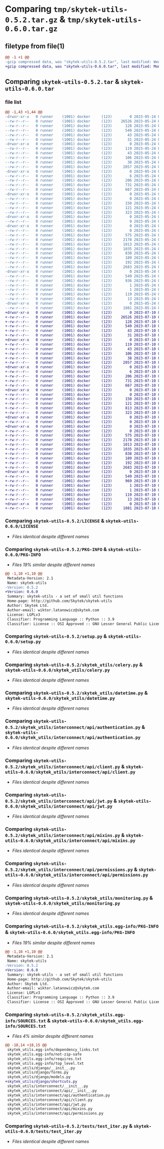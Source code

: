 # Comparing `tmp/skytek-utils-0.5.2.tar.gz` & `tmp/skytek-utils-0.6.0.tar.gz`

## filetype from file(1)

```diff
@@ -1 +1 @@
-gzip compressed data, was "skytek-utils-0.5.2.tar", last modified: Wed May 24 09:31:57 2023, max compression
+gzip compressed data, was "skytek-utils-0.6.0.tar", last modified: Mon Jul 10 07:53:14 2023, max compression
```

## Comparing `skytek-utils-0.5.2.tar` & `skytek-utils-0.6.0.tar`

### file list

```diff
@@ -1,43 +1,44 @@
-drwxr-xr-x   0 runner    (1001) docker     (123)        0 2023-05-24 09:31:57.530484 skytek-utils-0.5.2/
--rw-r--r--   0 runner    (1001) docker     (123)    26526 2023-05-24 09:31:45.000000 skytek-utils-0.5.2/LICENSE
--rw-r--r--   0 runner    (1001) docker     (123)      128 2023-05-24 09:31:45.000000 skytek-utils-0.5.2/MANIFEST.in
--rw-r--r--   0 runner    (1001) docker     (123)      549 2023-05-24 09:31:57.530484 skytek-utils-0.5.2/PKG-INFO
--rw-r--r--   0 runner    (1001) docker     (123)       43 2023-05-24 09:31:45.000000 skytek-utils-0.5.2/README.md
--rw-r--r--   0 runner    (1001) docker     (123)       31 2023-05-24 09:31:45.000000 skytek-utils-0.5.2/pyproject.toml
-drwxr-xr-x   0 runner    (1001) docker     (123)        0 2023-05-24 09:31:57.526484 skytek-utils-0.5.2/requirements/
--rw-r--r--   0 runner    (1001) docker     (123)      119 2023-05-24 09:31:45.000000 skytek-utils-0.5.2/requirements/base.txt
--rw-r--r--   0 runner    (1001) docker     (123)       43 2023-05-24 09:31:45.000000 skytek-utils-0.5.2/requirements/lint.txt
--rw-r--r--   0 runner    (1001) docker     (123)      106 2023-05-24 09:31:45.000000 skytek-utils-0.5.2/requirements/tests.txt
--rw-r--r--   0 runner    (1001) docker     (123)       38 2023-05-24 09:31:57.530484 skytek-utils-0.5.2/setup.cfg
--rw-r--r--   0 runner    (1001) docker     (123)     2057 2023-05-24 09:31:45.000000 skytek-utils-0.5.2/setup.py
-drwxr-xr-x   0 runner    (1001) docker     (123)        0 2023-05-24 09:31:57.526484 skytek-utils-0.5.2/skytek_utils/
--rw-r--r--   0 runner    (1001) docker     (123)        6 2023-05-24 09:31:48.000000 skytek-utils-0.5.2/skytek_utils/VERSION
--rw-r--r--   0 runner    (1001) docker     (123)      206 2023-05-24 09:31:45.000000 skytek-utils-0.5.2/skytek_utils/__init__.py
--rw-r--r--   0 runner    (1001) docker     (123)      731 2023-05-24 09:31:45.000000 skytek-utils-0.5.2/skytek_utils/celery.py
--rw-r--r--   0 runner    (1001) docker     (123)      667 2023-05-24 09:31:45.000000 skytek-utils-0.5.2/skytek_utils/datetime.py
-drwxr-xr-x   0 runner    (1001) docker     (123)        0 2023-05-24 09:31:57.530484 skytek-utils-0.5.2/skytek_utils/django/
--rw-r--r--   0 runner    (1001) docker     (123)        0 2023-05-24 09:31:45.000000 skytek-utils-0.5.2/skytek_utils/django/__init__.py
--rw-r--r--   0 runner    (1001) docker     (123)      150 2023-05-24 09:31:45.000000 skytek-utils-0.5.2/skytek_utils/django/forms.py
--rw-r--r--   0 runner    (1001) docker     (123)      121 2023-05-24 09:31:45.000000 skytek-utils-0.5.2/skytek_utils/django/models.py
--rw-r--r--   0 runner    (1001) docker     (123)      323 2023-05-24 09:31:45.000000 skytek-utils-0.5.2/skytek_utils/files.py
-drwxr-xr-x   0 runner    (1001) docker     (123)        0 2023-05-24 09:31:57.530484 skytek-utils-0.5.2/skytek_utils/interconnect/
--rw-r--r--   0 runner    (1001) docker     (123)        0 2023-05-24 09:31:45.000000 skytek-utils-0.5.2/skytek_utils/interconnect/__init__.py
-drwxr-xr-x   0 runner    (1001) docker     (123)        0 2023-05-24 09:31:57.530484 skytek-utils-0.5.2/skytek_utils/interconnect/api/
--rw-r--r--   0 runner    (1001) docker     (123)        0 2023-05-24 09:31:45.000000 skytek-utils-0.5.2/skytek_utils/interconnect/api/__init__.py
--rw-r--r--   0 runner    (1001) docker     (123)      575 2023-05-24 09:31:45.000000 skytek-utils-0.5.2/skytek_utils/interconnect/api/authentication.py
--rw-r--r--   0 runner    (1001) docker     (123)     2178 2023-05-24 09:31:45.000000 skytek-utils-0.5.2/skytek_utils/interconnect/api/client.py
--rw-r--r--   0 runner    (1001) docker     (123)     1013 2023-05-24 09:31:45.000000 skytek-utils-0.5.2/skytek_utils/interconnect/api/jwt.py
--rw-r--r--   0 runner    (1001) docker     (123)     1035 2023-05-24 09:31:45.000000 skytek-utils-0.5.2/skytek_utils/interconnect/api/mixins.py
--rw-r--r--   0 runner    (1001) docker     (123)      838 2023-05-24 09:31:45.000000 skytek-utils-0.5.2/skytek_utils/interconnect/api/permissions.py
--rw-r--r--   0 runner    (1001) docker     (123)      189 2023-05-24 09:31:45.000000 skytek-utils-0.5.2/skytek_utils/interconnect/api/user.py
--rw-r--r--   0 runner    (1001) docker     (123)      192 2023-05-24 09:31:45.000000 skytek-utils-0.5.2/skytek_utils/iter.py
--rw-r--r--   0 runner    (1001) docker     (123)     2683 2023-05-24 09:31:45.000000 skytek-utils-0.5.2/skytek_utils/monitoring.py
-drwxr-xr-x   0 runner    (1001) docker     (123)        0 2023-05-24 09:31:57.526484 skytek-utils-0.5.2/skytek_utils.egg-info/
--rw-r--r--   0 runner    (1001) docker     (123)      549 2023-05-24 09:31:57.000000 skytek-utils-0.5.2/skytek_utils.egg-info/PKG-INFO
--rw-r--r--   0 runner    (1001) docker     (123)      936 2023-05-24 09:31:57.000000 skytek-utils-0.5.2/skytek_utils.egg-info/SOURCES.txt
--rw-r--r--   0 runner    (1001) docker     (123)        1 2023-05-24 09:31:57.000000 skytek-utils-0.5.2/skytek_utils.egg-info/dependency_links.txt
--rw-r--r--   0 runner    (1001) docker     (123)        1 2023-05-24 09:31:57.000000 skytek-utils-0.5.2/skytek_utils.egg-info/not-zip-safe
--rw-r--r--   0 runner    (1001) docker     (123)      119 2023-05-24 09:31:57.000000 skytek-utils-0.5.2/skytek_utils.egg-info/requires.txt
--rw-r--r--   0 runner    (1001) docker     (123)       13 2023-05-24 09:31:57.000000 skytek-utils-0.5.2/skytek_utils.egg-info/top_level.txt
-drwxr-xr-x   0 runner    (1001) docker     (123)        0 2023-05-24 09:31:57.530484 skytek-utils-0.5.2/tests/
--rw-r--r--   0 runner    (1001) docker     (123)     1081 2023-05-24 09:31:45.000000 skytek-utils-0.5.2/tests/test_iter.py
+drwxr-xr-x   0 runner    (1001) docker     (123)        0 2023-07-10 07:53:14.130519 skytek-utils-0.6.0/
+-rw-r--r--   0 runner    (1001) docker     (123)    26526 2023-07-10 07:53:03.000000 skytek-utils-0.6.0/LICENSE
+-rw-r--r--   0 runner    (1001) docker     (123)      128 2023-07-10 07:53:03.000000 skytek-utils-0.6.0/MANIFEST.in
+-rw-r--r--   0 runner    (1001) docker     (123)      549 2023-07-10 07:53:14.130519 skytek-utils-0.6.0/PKG-INFO
+-rw-r--r--   0 runner    (1001) docker     (123)       43 2023-07-10 07:53:03.000000 skytek-utils-0.6.0/README.md
+-rw-r--r--   0 runner    (1001) docker     (123)       31 2023-07-10 07:53:03.000000 skytek-utils-0.6.0/pyproject.toml
+drwxr-xr-x   0 runner    (1001) docker     (123)        0 2023-07-10 07:53:14.126519 skytek-utils-0.6.0/requirements/
+-rw-r--r--   0 runner    (1001) docker     (123)      119 2023-07-10 07:53:03.000000 skytek-utils-0.6.0/requirements/base.txt
+-rw-r--r--   0 runner    (1001) docker     (123)       43 2023-07-10 07:53:03.000000 skytek-utils-0.6.0/requirements/lint.txt
+-rw-r--r--   0 runner    (1001) docker     (123)      106 2023-07-10 07:53:03.000000 skytek-utils-0.6.0/requirements/tests.txt
+-rw-r--r--   0 runner    (1001) docker     (123)       38 2023-07-10 07:53:14.130519 skytek-utils-0.6.0/setup.cfg
+-rw-r--r--   0 runner    (1001) docker     (123)     2057 2023-07-10 07:53:03.000000 skytek-utils-0.6.0/setup.py
+drwxr-xr-x   0 runner    (1001) docker     (123)        0 2023-07-10 07:53:14.126519 skytek-utils-0.6.0/skytek_utils/
+-rw-r--r--   0 runner    (1001) docker     (123)        6 2023-07-10 07:53:05.000000 skytek-utils-0.6.0/skytek_utils/VERSION
+-rw-r--r--   0 runner    (1001) docker     (123)      206 2023-07-10 07:53:03.000000 skytek-utils-0.6.0/skytek_utils/__init__.py
+-rw-r--r--   0 runner    (1001) docker     (123)      731 2023-07-10 07:53:03.000000 skytek-utils-0.6.0/skytek_utils/celery.py
+-rw-r--r--   0 runner    (1001) docker     (123)      667 2023-07-10 07:53:03.000000 skytek-utils-0.6.0/skytek_utils/datetime.py
+drwxr-xr-x   0 runner    (1001) docker     (123)        0 2023-07-10 07:53:14.130519 skytek-utils-0.6.0/skytek_utils/django/
+-rw-r--r--   0 runner    (1001) docker     (123)        0 2023-07-10 07:53:03.000000 skytek-utils-0.6.0/skytek_utils/django/__init__.py
+-rw-r--r--   0 runner    (1001) docker     (123)      150 2023-07-10 07:53:03.000000 skytek-utils-0.6.0/skytek_utils/django/forms.py
+-rw-r--r--   0 runner    (1001) docker     (123)      121 2023-07-10 07:53:03.000000 skytek-utils-0.6.0/skytek_utils/django/models.py
+-rw-r--r--   0 runner    (1001) docker     (123)      813 2023-07-10 07:53:03.000000 skytek-utils-0.6.0/skytek_utils/django/shortcuts.py
+-rw-r--r--   0 runner    (1001) docker     (123)      323 2023-07-10 07:53:03.000000 skytek-utils-0.6.0/skytek_utils/files.py
+drwxr-xr-x   0 runner    (1001) docker     (123)        0 2023-07-10 07:53:14.130519 skytek-utils-0.6.0/skytek_utils/interconnect/
+-rw-r--r--   0 runner    (1001) docker     (123)        0 2023-07-10 07:53:03.000000 skytek-utils-0.6.0/skytek_utils/interconnect/__init__.py
+drwxr-xr-x   0 runner    (1001) docker     (123)        0 2023-07-10 07:53:14.130519 skytek-utils-0.6.0/skytek_utils/interconnect/api/
+-rw-r--r--   0 runner    (1001) docker     (123)        0 2023-07-10 07:53:03.000000 skytek-utils-0.6.0/skytek_utils/interconnect/api/__init__.py
+-rw-r--r--   0 runner    (1001) docker     (123)      575 2023-07-10 07:53:03.000000 skytek-utils-0.6.0/skytek_utils/interconnect/api/authentication.py
+-rw-r--r--   0 runner    (1001) docker     (123)     2178 2023-07-10 07:53:03.000000 skytek-utils-0.6.0/skytek_utils/interconnect/api/client.py
+-rw-r--r--   0 runner    (1001) docker     (123)     1013 2023-07-10 07:53:03.000000 skytek-utils-0.6.0/skytek_utils/interconnect/api/jwt.py
+-rw-r--r--   0 runner    (1001) docker     (123)     1035 2023-07-10 07:53:03.000000 skytek-utils-0.6.0/skytek_utils/interconnect/api/mixins.py
+-rw-r--r--   0 runner    (1001) docker     (123)      838 2023-07-10 07:53:03.000000 skytek-utils-0.6.0/skytek_utils/interconnect/api/permissions.py
+-rw-r--r--   0 runner    (1001) docker     (123)      189 2023-07-10 07:53:03.000000 skytek-utils-0.6.0/skytek_utils/interconnect/api/user.py
+-rw-r--r--   0 runner    (1001) docker     (123)      192 2023-07-10 07:53:03.000000 skytek-utils-0.6.0/skytek_utils/iter.py
+-rw-r--r--   0 runner    (1001) docker     (123)     2683 2023-07-10 07:53:03.000000 skytek-utils-0.6.0/skytek_utils/monitoring.py
+drwxr-xr-x   0 runner    (1001) docker     (123)        0 2023-07-10 07:53:14.130519 skytek-utils-0.6.0/skytek_utils.egg-info/
+-rw-r--r--   0 runner    (1001) docker     (123)      549 2023-07-10 07:53:14.000000 skytek-utils-0.6.0/skytek_utils.egg-info/PKG-INFO
+-rw-r--r--   0 runner    (1001) docker     (123)      969 2023-07-10 07:53:14.000000 skytek-utils-0.6.0/skytek_utils.egg-info/SOURCES.txt
+-rw-r--r--   0 runner    (1001) docker     (123)        1 2023-07-10 07:53:14.000000 skytek-utils-0.6.0/skytek_utils.egg-info/dependency_links.txt
+-rw-r--r--   0 runner    (1001) docker     (123)        1 2023-07-10 07:53:13.000000 skytek-utils-0.6.0/skytek_utils.egg-info/not-zip-safe
+-rw-r--r--   0 runner    (1001) docker     (123)      119 2023-07-10 07:53:14.000000 skytek-utils-0.6.0/skytek_utils.egg-info/requires.txt
+-rw-r--r--   0 runner    (1001) docker     (123)       13 2023-07-10 07:53:14.000000 skytek-utils-0.6.0/skytek_utils.egg-info/top_level.txt
+drwxr-xr-x   0 runner    (1001) docker     (123)        0 2023-07-10 07:53:14.130519 skytek-utils-0.6.0/tests/
+-rw-r--r--   0 runner    (1001) docker     (123)     1081 2023-07-10 07:53:03.000000 skytek-utils-0.6.0/tests/test_iter.py
```

### Comparing `skytek-utils-0.5.2/LICENSE` & `skytek-utils-0.6.0/LICENSE`

 * *Files identical despite different names*

### Comparing `skytek-utils-0.5.2/PKG-INFO` & `skytek-utils-0.6.0/PKG-INFO`

 * *Files 19% similar despite different names*

```diff
@@ -1,10 +1,10 @@
 Metadata-Version: 2.1
 Name: skytek-utils
-Version: 0.5.2
+Version: 0.6.0
 Summary: skytek-utils - a set of small util functions
 Home-page: http://github.com/Skytek/skytek-utils
 Author: Skytek Ltd.
 Author-email: wiktor.latanowicz@skytek.com
 License: LGPLv3
 Classifier: Programming Language :: Python :: 3.9
 Classifier: License :: OSI Approved :: GNU Lesser General Public License v3 (LGPLv3)
```

### Comparing `skytek-utils-0.5.2/setup.py` & `skytek-utils-0.6.0/setup.py`

 * *Files identical despite different names*

### Comparing `skytek-utils-0.5.2/skytek_utils/celery.py` & `skytek-utils-0.6.0/skytek_utils/celery.py`

 * *Files identical despite different names*

### Comparing `skytek-utils-0.5.2/skytek_utils/datetime.py` & `skytek-utils-0.6.0/skytek_utils/datetime.py`

 * *Files identical despite different names*

### Comparing `skytek-utils-0.5.2/skytek_utils/interconnect/api/authentication.py` & `skytek-utils-0.6.0/skytek_utils/interconnect/api/authentication.py`

 * *Files identical despite different names*

### Comparing `skytek-utils-0.5.2/skytek_utils/interconnect/api/client.py` & `skytek-utils-0.6.0/skytek_utils/interconnect/api/client.py`

 * *Files identical despite different names*

### Comparing `skytek-utils-0.5.2/skytek_utils/interconnect/api/jwt.py` & `skytek-utils-0.6.0/skytek_utils/interconnect/api/jwt.py`

 * *Files identical despite different names*

### Comparing `skytek-utils-0.5.2/skytek_utils/interconnect/api/mixins.py` & `skytek-utils-0.6.0/skytek_utils/interconnect/api/mixins.py`

 * *Files identical despite different names*

### Comparing `skytek-utils-0.5.2/skytek_utils/interconnect/api/permissions.py` & `skytek-utils-0.6.0/skytek_utils/interconnect/api/permissions.py`

 * *Files identical despite different names*

### Comparing `skytek-utils-0.5.2/skytek_utils/monitoring.py` & `skytek-utils-0.6.0/skytek_utils/monitoring.py`

 * *Files identical despite different names*

### Comparing `skytek-utils-0.5.2/skytek_utils.egg-info/PKG-INFO` & `skytek-utils-0.6.0/skytek_utils.egg-info/PKG-INFO`

 * *Files 19% similar despite different names*

```diff
@@ -1,10 +1,10 @@
 Metadata-Version: 2.1
 Name: skytek-utils
-Version: 0.5.2
+Version: 0.6.0
 Summary: skytek-utils - a set of small util functions
 Home-page: http://github.com/Skytek/skytek-utils
 Author: Skytek Ltd.
 Author-email: wiktor.latanowicz@skytek.com
 License: LGPLv3
 Classifier: Programming Language :: Python :: 3.9
 Classifier: License :: OSI Approved :: GNU Lesser General Public License v3 (LGPLv3)
```

### Comparing `skytek-utils-0.5.2/skytek_utils.egg-info/SOURCES.txt` & `skytek-utils-0.6.0/skytek_utils.egg-info/SOURCES.txt`

 * *Files 4% similar despite different names*

```diff
@@ -18,14 +18,15 @@
 skytek_utils.egg-info/dependency_links.txt
 skytek_utils.egg-info/not-zip-safe
 skytek_utils.egg-info/requires.txt
 skytek_utils.egg-info/top_level.txt
 skytek_utils/django/__init__.py
 skytek_utils/django/forms.py
 skytek_utils/django/models.py
+skytek_utils/django/shortcuts.py
 skytek_utils/interconnect/__init__.py
 skytek_utils/interconnect/api/__init__.py
 skytek_utils/interconnect/api/authentication.py
 skytek_utils/interconnect/api/client.py
 skytek_utils/interconnect/api/jwt.py
 skytek_utils/interconnect/api/mixins.py
 skytek_utils/interconnect/api/permissions.py
```

### Comparing `skytek-utils-0.5.2/tests/test_iter.py` & `skytek-utils-0.6.0/tests/test_iter.py`

 * *Files identical despite different names*

